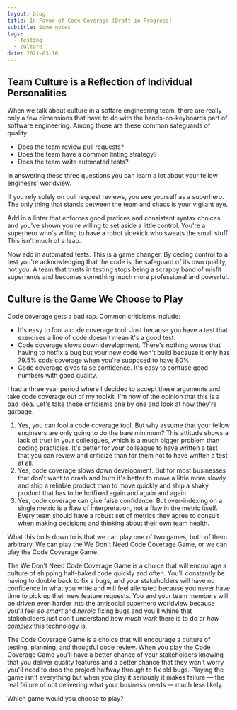 ```yaml
---
layout: blog
title: In Favor of Code Coverage [Draft in Progress]
subtitle: Some notes
tags:
  - testing
  - culture
date: 2021-03-16
---
```


## Team Culture is a Reflection of Individual Personalities

When we talk about culture in a softare engineering team, there are really only a few dimensions that have to do with the hands-on-keyboards part of software engineering. Among those are these common safeguards of quality:

- Does the team review pull requests?
- Does the team have a common linting strategy?
- Does the team write automated tests?

In answering these three questions you can learn a lot about your fellow engineers' worldview.

If you rely solely on pull request reviews, you see yourself as a superhero. The only thing that stands between the team and chaos is your vigilant eye. 

Add in a linter that enforces good pratices and consistent syntax choices and you've shown you're willing to set aside a little control. You're a superhero who's willing to have a robot sidekick who sweats the small stuff. This isn't much of a leap.

Now add in automated tests. This is a game changer. By ceding control to a test you're acknowledging that the code is the safeguard of its own quality, not you. A team that trusts in testing stops being a scrappy band of misfit superheros and becomes something much more professional and powerful.

## Culture is the Game We Choose to Play

Code coverage gets a bad rap. Common criticisms include:

- It's easy to fool a code coverage tool. Just because you have a test that exercises a line of code doesn't mean it's a good test.
- Code coverage slows down development. There's nothing worse that having to hotfix a bug but your new code won't build because it only has 79.5% code coverage when you're supposed to have 80%.
- Code coverage gives false confidence. It's easy to confuse good numbers with good quality.

I had a three year period where I decided to accept these arguments and take code coverage out of my toolkit. I'm now of the opinion that this is a bad idea. Let's take those criticisms one by one and look at how they're garbage.

1) Yes, you can fool a code coverage tool. But why assume that your fellow engineers are only going to do the bare minimum? This attitude shows a lack of trust in your colleagues, which is a much bigger problem than coding practicies. It's better for your colleague to have written a test that you can review and criticize than for them not to have written a test at all.
2) Yes, code coverage slows down development. But for most businesses that don't want to crash and burn it's better to move a little more slowly and ship a reliable product than to move quickly and ship a shaky product that has to be hotfixed again and again and again.
3) Yes, code coverage can give false confidence. But over-indexing on a single metric is a flaw of interpretation, not a flaw in the metric itself. Every team should have a robust set of metrics they agree to consult when making decisions and thinking about their own team health.

What this boils down to is that we can play one of two games, both of them arbitrary. We can play the We Don't Need Code Coverage Game, or we can play the Code Coverage Game. 

The We Don't Need Code Coverage Game is a choice that will encourage a culture of shipping half-baked code quickly and often. You'll constantly be having to double back to fix a bugs, and your stakeholders will have no confidence in what you write and will feel alienated because you never have time to pick up their new feature requests. You and your team members will be driven even harder into the antisocial superhero worldview because you'll feel *so smart* and *heroic* fixing bugs and you'll whine that stakeholders just don't understand *how much work* there is to do or *how complex* this technology is.

The Code Coverage Game is a choice that will encourage a culture of testing, planning, and thougtful code review. When you play the Code Coverage Game you'll have a better chance of your stakeholders knowing that you deliver quality features and a better chance that they won't worry you'll need to drop the project halfway through to fix old bugs. Playing the game isn't everything but when you play it seriously it makes failure — the real failure of not delivering what your business needs — much less likely.

Which game would you choose to play?
